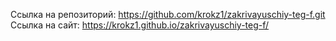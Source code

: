 Ссылка на репозиторий:
https://github.com/krokz1/zakrivayuschiy-teg-f.git
Ссылка на сайт:
https://krokz1.github.io/zakrivayuschiy-teg-f/